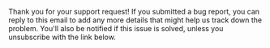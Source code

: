 Thank you for your support request! If you submitted a bug report, you can reply to this email to add any more details that might help us track down the problem. You'll also be notified if this issue is solved, unless you unsubscribe with the link below.
